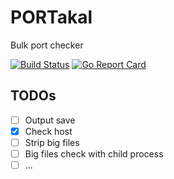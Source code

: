 # PORTakal
Bulk port checker

[![Build Status](https://travis-ci.com/riza/portakal.svg?branch=master)](https://travis-ci.org/riza/portakal) [![Go Report Card](https://goreportcard.com/badge/github.com/riza/portakal)](https://goreportcard.com/report/github.com/riza/portakal)


## TODOs

- [ ] Output save
- [x] Check host
- [ ] Strip big files 
- [ ] Big files check with child process
- [ ] ...